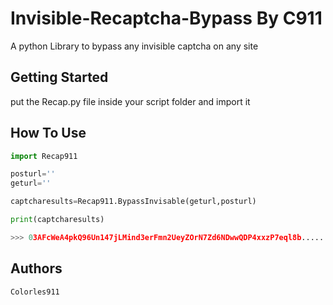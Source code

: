 # Invisible-Recaptcha-Bypass By C911

 A python Library to bypass any invisible captcha on any site

## Getting Started
put the Recap.py file inside your script folder and import it

## How To Use
```PYTHON
import Recap911

posturl=''
geturl=''

captcharesults=Recap911.BypassInvisable(geturl,posturl)

print(captcharesults)

>>> 03AFcWeA4pkQ96Un147jLMind3erFmn2UeyZOrN7Zd6NDwwQDP4xxzP7eql8b..........
```

## Authors

    Colorles911
